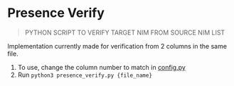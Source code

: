 # Presence Verify
> PYTHON SCRIPT TO VERIFY TARGET NIM FROM SOURCE NIM LIST

Implementation currently made for verification from 2 columns in the same file.

1. To use, change the column number to match in [config.py](./config.py)
2. Run ```python3 presence_verify.py {file_name}```